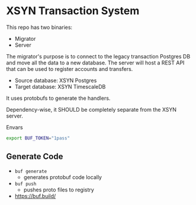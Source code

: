 # XSYN Transaction System

This repo has two binaries:

- Migrator
- Server

The migrator's purpose is to connect to the legacy transaction Postgres DB and move all the data to a new database.
The server will host a REST API that can be used to register accounts and transfers.

- Source database: XSYN Postgres
- Target database: XSYN TimescaleDB

It uses protobufs to generate the handlers.

Dependency-wise, it SHOULD be completely separate from the XSYN server.

Envars
```sh
export BUF_TOKEN="1pass"
```

## Generate Code

- `buf generate`
    - generates protobuf code locally
- `buf push`
  - pushes proto files to registry 
- https://buf.build/
